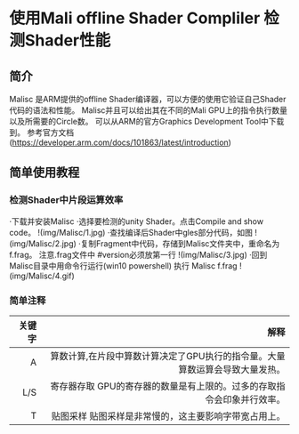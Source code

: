 ﻿# 使用Mali offline Shader Compliler 检测Shader性能 


## 简介 

Malisc 是ARM提供的offline Shader编译器，可以方便的使用它验证自己Shader代码的语法和性能。
Malisc并且可以给出其在不同的Mali GPU上的指令执行数量以及所需要的Circle数。
可以从ARM的官方Graphics Development Tool中下载到。
参考官方文档
(https://developer.arm.com/docs/101863/latest/introduction)

## 简单使用教程

### 检测Shader中片段运算效率
·下载并安装Malisc
·选择要检测的unity Shader。点击Compile and show code。
!(img/Malisc/1.jpg)
·查找编译后Shader中gles部分代码，如图
!(img/Malisc/2.jpg)
·复制Fragment中代码，存储到Malisc文件夹中，重命名为f.frag。
注意.frag文件中 #version必须放第一行
!(img/Malisc/3.jpg)
·回到Malisc目录中用命令行运行(win10 powershell)
执行 Malisc f.frag
!(img/Malisc/4.gif)

### 简单注释

|关键字|	解释
|--:|--:
|A|	算数计算,在片段中算数计算决定了GPU执行的指令量。大量算数运算会导致大量发热。
|L/S|	寄存器存取 GPU的寄存器的数量是有上限的。过多的存取指令会印象并行效率。
|T|	贴图采样 贴图采样是非常慢的，这主要影响字带宽占用上。

